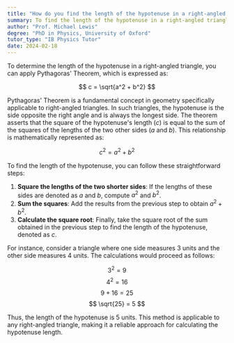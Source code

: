 ```yaml
---
title: "How do you find the length of the hypotenuse in a right-angled triangle?"
summary: To find the length of the hypotenuse in a right-angled triangle, use Pythagoras' Theorem; $c = \sqrt{a^2 + b^2}$.
author: "Prof. Michael Lewis"
degree: "PhD in Physics, University of Oxford"
tutor_type: "IB Physics Tutor"
date: 2024-02-18
---
```


To determine the length of the hypotenuse in a right-angled triangle, you can apply Pythagoras' Theorem, which is expressed as:

$$
c = \sqrt{a^2 + b^2}
$$

Pythagoras' Theorem is a fundamental concept in geometry specifically applicable to right-angled triangles. In such triangles, the hypotenuse is the side opposite the right angle and is always the longest side. The theorem asserts that the square of the hypotenuse's length ($c$) is equal to the sum of the squares of the lengths of the two other sides ($a$ and $b$). This relationship is mathematically represented as:

$$
c^2 = a^2 + b^2
$$

To find the length of the hypotenuse, you can follow these straightforward steps:

1. **Square the lengths of the two shorter sides**: If the lengths of these sides are denoted as $a$ and $b$, compute $a^2$ and $b^2$.
2. **Sum the squares**: Add the results from the previous step to obtain $a^2 + b^2$.
3. **Calculate the square root**: Finally, take the square root of the sum obtained in the previous step to find the length of the hypotenuse, denoted as $c$.

For instance, consider a triangle where one side measures 3 units and the other side measures 4 units. The calculations would proceed as follows:

$$
3^2 = 9
$$
$$
4^2 = 16
$$
$$
9 + 16 = 25
$$
$$
\sqrt{25} = 5
$$

Thus, the length of the hypotenuse is 5 units. This method is applicable to any right-angled triangle, making it a reliable approach for calculating the hypotenuse length.
    